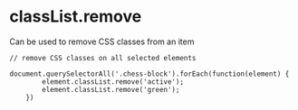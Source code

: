 # classList.remove

Can be used to remove CSS classes from an item

    // remove CSS classes on all selected elements
    
    document.querySelectorAll('.chess-block').forEach(function(element) {
            element.classList.remove('active');
            element.classList.remove('green');
        })